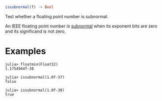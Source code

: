 ```julia
issubnormal(f) -> Bool
```

Test whether a floating point number is subnormal.

An IEEE floating point number is [subnormal](https://en.wikipedia.org/wiki/Subnormal_number) when its exponent bits are zero and its significand is not zero.

# Examples

```jldoctest
julia> floatmin(Float32)
1.1754944f-38

julia> issubnormal(1.0f-37)
false

julia> issubnormal(1.0f-38)
true
```
